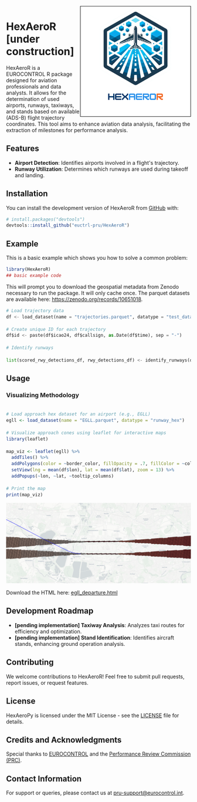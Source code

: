 <img src="https://raw.githubusercontent.com/euctrl-pru/HexAeroR/main/assets/hexaeror_logo.png" alt="HexAeroR logo" style="border: 1px solid black" align="right" width="300"/>

# HexAeroR [under construction]

<!-- badges: start -->
<!-- badges: end -->

HexAeroR is a EUROCONTROL R package designed for aviation professionals and data analysts. It allows for the determination of used airports, runways, taxiways, and stands based on available (ADS-B) flight trajectory coordinates. This tool aims to enhance aviation data analysis, facilitating the extraction of milestones for performance analysis.

## Features

-   **Airport Detection**: Identifies airports involved in a flight's trajectory.
-   **Runway Utilization**: Determines which runways are used during takeoff and landing.


## Installation

You can install the development version of HexAeroR from [GitHub](https://github.com/) with:

``` r
# install.packages("devtools")
devtools::install_github("euctrl-pru/HexAeroR")
```

## Example

This is a basic example which shows you how to solve a common problem:

``` r
library(HexAeroR)
## basic example code
```

This will prompt you to download the geospatial metadata from Zenodo necessary to run the package. It will only cache once. The parquet datasets are available here: <https://zenodo.org/records/10651018>.


``` python
# Load trajectory data
df <- load_dataset(name = "trajectories.parquet", datatype = "test_data")

# Create unique ID for each trajectory
df$id <- paste(df$icao24, df$callsign, as.Date(df$time), sep = "-")

# Identify runways

list(scored_rwy_detections_df, rwy_detections_df) <- identify_runways(df)
```

## Usage

### Visualizing Methodology

``` r

# Load approach hex dataset for an airport (e.g., EGLL)
egll <- load_dataset(name = "EGLL.parquet", datatype = "runway_hex")

# Visualize approach cones using leaflet for interactive maps
library(leaflet)

map_viz <- leaflet(egll) %>%
  addTiles() %>%
  addPolygons(color = ~border_color, fillOpacity = .7, fillColor = ~color_map_name) %>%
  setView(lng = mean(df$lon), lat = mean(df$lat), zoom = 13) %>%
  addPopups(~lon, ~lat, ~tooltip_columns)

# Print the map
print(map_viz)
```

![Runway detection](https://raw.githubusercontent.com/euctrl-pru/HexAeroR/main/assets/egll_departure.png "Departure of a flight of runway 09R/27L at EGLL as detected by HexAeroPy.")

Download the HTML here: [egll_departure.html](https://github.com/euctrl-pru/HexAeroR/blob/main/assets/egll_departure.html)

## Development Roadmap

-   **[pending implementation] Taxiway Analysis**: Analyzes taxi routes for efficiency and optimization.
-   **[pending implementation] Stand Identification**: Identifies aircraft stands, enhancing ground operation analysis.

## Contributing

We welcome contributions to HexAeroR! Feel free to submit pull requests, report issues, or request features.

## License

HexAeroPy is licensed under the MIT License - see the [LICENSE](https://github.com/euctrl-pru/HexAeroPy/blob/main/LICENSE) file for details.

## Credits and Acknowledgments

Special thanks to [EUROCONTROL](https://www.eurocontrol.int/) and the [Performance Review Commission (PRC)](https://ansperformance.eu/about/prc/).

## Contact Information

For support or queries, please contact us at [pru-support\@eurocontrol.int](mailto:pru-support@eurocontrol.int).
